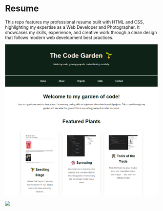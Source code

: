 <h1>Resume</h1>
<p>This repo features my professional resume built with HTML and CSS, highlighting my expertise as a Web Developer and Photographer. It showcases my skills, experience, and creative work through a clean design that follows modern web development best practices.</p>

<a href="https://backusa920.github.io/Resume/">

  <img src="https://raw.githubusercontent.com/BackusA920/portfolio/refs/heads/main/assets/2025-05-19%2020_54_43-April's%20Portfolio.png" width="500">
</a>
<br><br>
<a href="https://backusa920.github.io/Resume/">
  <img src="https://dabuttonfactory.com/button.png?t=View+Project&f=Calibri-Bold&ts=18&tc=fff&hp=45&vp=20&w=134&h=38&c=11&bgt=unicolored&bgc=245c68&be=1">
</a>